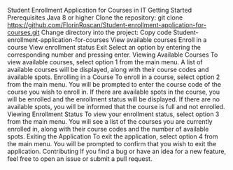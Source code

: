 Student Enrollment Application for Courses in IT Getting Started Prerequisites Java 8 or higher Clone the repository:
git clone https://github.com/FlorinRoscan/Student-enrollment-application-for-courses.git
Change directory into the project:
Copy code Student-enrollment-application-for-courses
View available courses Enroll in a course 
View enrollment status 
Exit Select an option by entering the corresponding number and pressing enter.
Viewing Available Courses To view available courses, select option 1 from the main menu.
A list of available courses will be displayed, along with their course codes and available spots.
Enrolling in a Course To enroll in a course, select option 2 from the main menu.
You will be prompted to enter the course code of the course you wish to enroll in.
If there are available spots in the course, you will be enrolled and the enrollment status will be displayed.
If there are no available spots, you will be informed that the course is full and not enrolled.
Viewing Enrollment Status To view your enrollment status, select option 3 from the main menu. 
You will see a list of the courses you are currently enrolled in, along with their course codes and the number of available spots.
Exiting the Application To exit the application, select option 4 from the main menu.
You will be prompted to confirm that you wish to exit the application.
Contributing If you find a bug or have an idea for a new feature, feel free to open an issue or submit a pull request.

